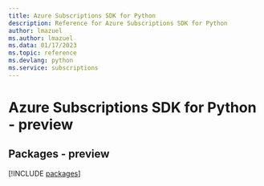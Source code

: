 ```yaml
---
title: Azure Subscriptions SDK for Python
description: Reference for Azure Subscriptions SDK for Python
author: lmazuel
ms.author: lmazuel
ms.data: 01/17/2023
ms.topic: reference
ms.devlang: python
ms.service: subscriptions
---
```

# Azure Subscriptions SDK for Python - preview
## Packages - preview
[!INCLUDE [packages](subscriptions-index.md)]
